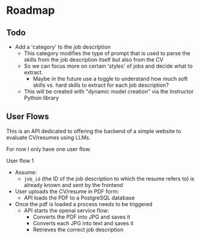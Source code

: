 # Roadmap

## Todo

- Add a 'category' to the job description
  - This category modifies the type of prompt that is used to parse the skills from the job description itself but also from the CV
  - So we can focus more on certain 'styles' of jobs and decide what to extract.
    - Maybe in the future use a toggle to understand how much soft skills vs. hard skills to extract for each job description?
  - This will be created with "dynamic model creation" via the Instructor Python library

## User Flows

This is an API dedicated to offering the backend of a simple website to evaluate CV/resumes using LLMs.

For now I only have one user flow.

User flow 1
- Assume:
  - `job_id` (the ID of the job description to which the resume refers to) is already known and sent by the frontend
- User uploads the CV/resume in PDF form:
  - API loads the PDF to a PostgreSQL database
- Once the pdf is loaded a process needs to be triggered
  - API starts the openai service flow:
    - Converts the PDF into JPG and saves it
    - Converts each JPG into text and saves it
    - Retrieves the correct job description
